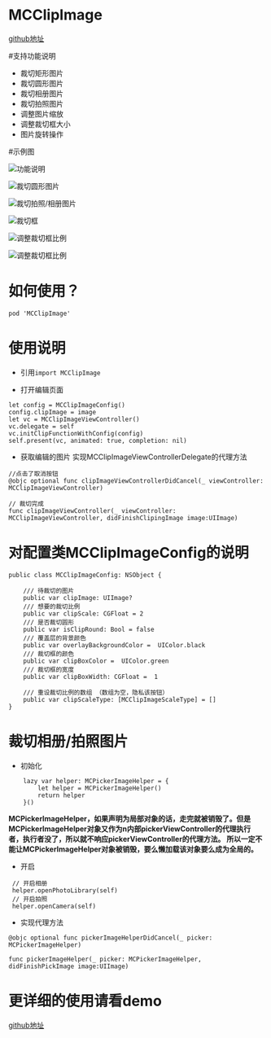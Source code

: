 # MCClipImage

[github地址](https://github.com/mancongiOS/MCClipImage)

#支持功能说明

 * 裁切矩形图片 
 * 裁切圆形图片 
 * 裁切相册图片 
 * 裁切拍照图片 
 * 调整图片缩放 
 * 调整裁切框大小
 * 图片旋转操作 



#示例图

![功能说明](https://github.com/mancongiOS/MCClipImage/blob/master/Resources/1.png)

![裁切圆形图片](https://github.com/mancongiOS/MCClipImage/blob/master/Resources/2.png)

![裁切拍照/相册图片](https://github.com/mancongiOS/MCClipImage/blob/master/Resources/3.png)

![裁切框](https://github.com/mancongiOS/MCClipImage/blob/master/Resources/4.png)

![调整裁切框比例](https://github.com/mancongiOS/MCClipImage/blob/master/Resources/5.png)

![调整裁切框比例](https://github.com/mancongiOS/MCClipImage/blob/master/Resources/6.png)


# 如何使用？
`pod 'MCClipImage'`

# 使用说明
* 引用`import MCClipImage`

* 打开编辑页面
 
```
let config = MCClipImageConfig()
config.clipImage = image
let vc = MCClipImageViewController()
vc.delegate = self
vc.initClipFunctionWithConfig(config)
self.present(vc, animated: true, completion: nil)
```

* 获取编辑的图片
实现MCClipImageViewControllerDelegate的代理方法

```
//点击了取消按钮
@objc optional func clipImageViewControllerDidCancel(_ viewController: MCClipImageViewController)
    
// 裁切完成
func clipImageViewController(_ viewController: MCClipImageViewController, didFinishClipingImage image:UIImage)
```

# 对配置类MCClipImageConfig的说明

```
public class MCClipImageConfig: NSObject {
    
    /// 待裁切的图片
    public var clipImage: UIImage?
    /// 想要的裁切比例
    public var clipScale: CGFloat = 2
    /// 是否裁切圆形
    public var isClipRound: Bool = false
    /// 覆盖层的背景颜色
    public var overlayBackgroundColor =  UIColor.black
    /// 裁切框的颜色
    public var clipBoxColor =  UIColor.green
    /// 裁切框的宽度
    public var clipBoxWidth: CGFloat =  1

    /// 重设裁切比例的数组 （数组为空，隐私该按钮）
    public var clipScaleType: [MCClipImageScaleType] = []
}
```

# 裁切相册/拍照图片

* 初始化

```
    lazy var helper: MCPickerImageHelper = {
        let helper = MCPickerImageHelper()
        return helper
    }()
```

**MCPickerImageHelper，如果声明为局部对象的话，走完就被销毁了。但是MCPickerImageHelper对象又作为n内部pickerViewController的代理执行者，执行者没了，所以就不响应pickerViewController的代理方法。 所以一定不能让MCPickerImageHelper对象被销毁，要么懒加载该对象要么成为全局的。**
* 开启

```
 // 开启相册
 helper.openPhotoLibrary(self)
 // 开启拍照
 helper.openCamera(self)
```

* 实现代理方法

```
@objc optional func pickerImageHelperDidCancel(_ picker: MCPickerImageHelper)
    
func pickerImageHelper(_ picker: MCPickerImageHelper, didFinishPickImage image:UIImage)
```

# 更详细的使用请看demo
[github地址](https://github.com/mancongiOS/MCClipImage)
